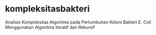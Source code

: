 # kompleksitasbakteri
Analisis Kompleksitas Algoritma pada Pertumbuhan Koloni Bakteri E. Coli Menggunakan Algoritma Iteratif dan Rekursif
